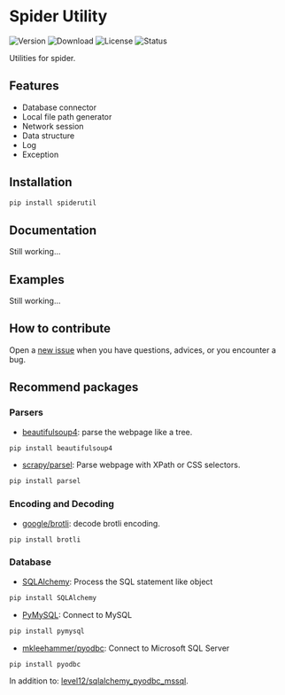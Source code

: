 # Spider Utility

![Version](https://img.shields.io/pypi/v/spiderutil)
![Download](https://img.shields.io/pypi/dm/spiderutil)
![License](https://img.shields.io/pypi/l/spiderutil)
![Status](https://img.shields.io/pypi/status/spiderutil)

Utilities for spider.

## Features

* Database connector
* Local file path generator
* Network session
* Data structure
* Log
* Exception

## Installation

```bash
pip install spiderutil
```

## Documentation

Still working...

## Examples

Still working...

## How to contribute

Open a [new issue]() when you have questions, advices, or you encounter a bug.

## Recommend packages

### Parsers

* [beautifulsoup4](https://www.crummy.com/software/BeautifulSoup/bs4/doc/): parse the webpage like a tree.

```bash
pip install beautifulsoup4
```

* [scrapy/parsel](https://github.com/scrapy/parsel): Parse webpage with XPath or CSS selectors.

```bash
pip install parsel
```

### Encoding and Decoding

* [google/brotli](https://github.com/google/brotli/tree/master/python): decode brotli encoding.

```bash
pip install brotli
```

### Database 

* [SQLAlchemy](https://github.com/sqlalchemy/sqlalchemy/): Process the SQL statement like object

```bash
pip install SQLAlchemy
```

* [PyMySQL](https://github.com/PyMySQL/PyMySQL): Connect to MySQL

```bash
pip install pymysql
```

* [mkleehammer/pyodbc](https://github.com/mkleehammer/pyodbc): Connect to Microsoft SQL Server

```bash
pip install pyodbc
```

In addition to: [level12/sqlalchemy_pyodbc_mssql](https://github.com/level12/sqlalchemy_pyodbc_mssql).

